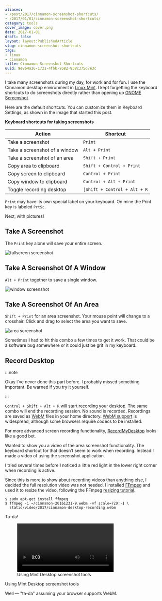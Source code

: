 ```yaml
---
aliases:
- /post/2017/cinnamon-screenshot-shortcuts/
- /2017/01/01/cinnamon-screenshot-shortcuts/
category: tools
cover_image: cover.png
date: 2017-01-01
draft: false
layout: layout:PublishedArticle
slug: cinnamon-screenshot-shortcuts
tags:
- linux
- cinnamon
title: Cinnamon Screenshot Shortcuts
uuid: 9e864a26-1731-4fbb-9582-838c375d7e3c
---
```


[Linux Mint]: https://linuxmint.com/
[GNOME Screenshot]: https://help.gnome.org/users/gnome-help/stable/screen-shot-record.html.en

I take many screenshots during my day, for work and for fun.
I use the Cinnamon desktop environment in [Linux Mint][].
I kept forgetting the keyboard shortcuts to do screenshots directly rather than opening up [GNOME Screenshot][].

Here are the default shortcuts.
You can customize them in Keyboard Settings, as shown in the image that started this post.

**Keyboard shortcuts for taking screenshots**

| Action                        | Shortcut
| ----------------------------- | --------
| Take a screenshot             | `Print`
| Take a screenshot of a window | `Alt + Print`
| Take a screenshot of an area  | `Shift + Print`
| Copy area to clipboard        | `Shift + Control + Print`
| Copy screen to clipboard      | `Control + Print`
| Copy window to clipboard      | `Control + Alt + Print`
| Toggle recording desktop      | `[Shift + Control + Alt + R`

`Print` may have its own special label on your keyboard.
On mine the Print key is labeled `PrtSc`.

Next, with pictures!

## Take A Screenshot

The `Print` key alone will save your entire screen.

![fullscreen screenshot](cinnamon-fullscreen-screenshot.png "Fullscreen screenshot, scaled down")

## Take A Screenshot Of A Window

`Alt + Print` together to save a single window.

![window screenshot](cinnamon-window-screenshot.png "Window screenshot, scaled down")

## Take A Screenshot Of An Area

`Shift + Print` for an area screenshot.
Your mouse point will change to a crosshair. Click and drag to select the area you want to save.

![area screenshot](cinnamon-area-screenshot.png "An area on the Linux Mint home page")

Sometimes I had to hit this combo a few times to get it work.
That could be a software bug somewhere or it could just be grit in my keyboard.

## Record Desktop

:::note

Okay I’ve never done this part before.
I probably missed something important.
Be warned if you try it yourself.

:::

[WebM]: http://www.webmproject.org/
[WebM support]: http://caniuse.com/#feat=webm

`Control + Shift + Alt + R` will start recording your desktop.
The same combo will end the recording session.
No sound is recorded.
Recordings are saved as [WebM][] files in your home directory.
[WebM support][] is widespread, although some browsers require codecs to be installed.

[RecordMyDesktop]: http://recordmydesktop.sourceforge.net/about.php

For more advanced screen recording functionality, [RecordMyDesktop][] looks like a good bet.

Wanted to show you a video of the area screenshot functionality.
The keyboard shortcut for that doesn’t seem to work when recording.
Instead I made a video of using the screenshot application.

I tried several times before I noticed a little red light in the lower right corner when recording is active.

[FFmpeg]: http://ffmpeg.org/
[resizing tutorial]: https://trac.ffmpeg.org/wiki/Scaling%20(resizing)%20with%20ffmpeg

Since this is more to show about recording videos than anything else, I decided the full resolution video was not needed.
I installed [FFmpeg][] and used it to resize the video, following the FFmpeg [resizing tutorial][].

    $ sudo apt-get install ffmpeg
    $ ffmpeg -i ~/cinnamon-20161231-9.webm -vf scale=720:-1 \
      static/video/2017/cinnamon-desktop-recording.webm

Ta-da!

<figure>
  <video controls width="75%">
    <source src="/video/2017/cinnamon-desktop-recording.webm" type="video/webm" />
    Unfortunately, your browser does not support webm
  </video>
  <figcaption>Using Mint Desktop screenshot tools</figcaption>
</figure>

Using Mint Desktop screenshot tools

Well — "ta-da" assuming your browser supports WebM.